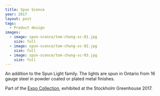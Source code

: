 ```yaml
---
title: Spun Sconce
year: 2017
layout: post
tags:
  - Product design
images:
  - image: spun-sconce/tom-chung-sc-01.jpg
    size: full
  - image: spun-sconce/tom-chung-sc-02.jpg
    size: full
  - image: spun-sconce/tom-chung-sc-03.jpg
    size: full
---
```


An addition to the Spun Light family. The lights are spun in Ontario from 16 gauge steel in powder coated or plated metal finishes.

Part of the <a href="https://vimeo.com/201069355">Expo Collection</a>, exhibited at the Stockholm Greenhouse 2017.
